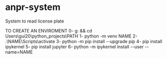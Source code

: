 # anpr-system
System to read license plate

TO CREATE AN ENVIROMENT
0- g: && cd Users\gui20\python_projects\PATH
1- python -m venv NAME
2- .\NAME\Scripts\activate
3- python -m pip install --upgrade pip
4- pip install ipykernel
5- pip install jupyter
6- python -m ipykernel install --user --name=NAME
